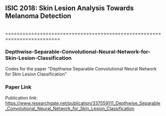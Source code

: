 
## ISIC 2018: Skin Lesion Analysis Towards Melanoma Detection
<br />
=========================================================================


<br />

### Depthwise-Separable-Convolutional-Neural-Network-for-Skin-Lesion-Classification
Codes for the paper "Depthwise Separable Convolutional Neural Network for Skin Lesion Classification"

### Paper Link

Publication link: https://www.researchgate.net/publication/337559111_Depthwise_Separable_Convolutional_Neural_Network_for_Skin_Lesion_Classification
